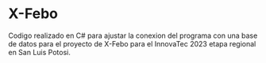 # X-Febo
Codigo realizado en C# para ajustar la conexion del programa con una base de datos para el proyecto de X-Febo para el InnovaTec 2023 etapa regional en San Luis Potosi.
